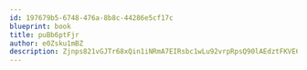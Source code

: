 ```yaml
---
id: 197679b5-6748-476a-8b8c-44286e5cf17c
blueprint: book
title: puBb6ptFjr
author: e0Zsku1mBZ
description: Zjnps821vGJTr68xQin1iNRmA7EIRsbc1wLu92vrpRpsQ90lAEdztFKVE6xXca2IRVlLQbslizuiTzOK0K07AtcP0ceFLEGaDxbC
---
```

